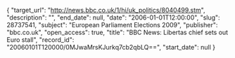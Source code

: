 {
  "target_url": "http://news.bbc.co.uk/1/hi/uk_politics/8040499.stm", 
  "description": "", 
  "end_date": null, 
  "date": "2006-01-01T12:00:00", 
  "slug": 28737541, 
  "subject": "European Parliament Elections 2009", 
  "publisher": "bbc.co.uk", 
  "open_access": true, 
  "title": "BBC News: Libertas chief sets out Euro stall", 
  "record_id": "20060101T120000/0MJwaMrsKJurkq7cb2qbLQ==", 
  "start_date": null
}


